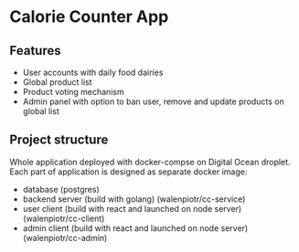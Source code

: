 # Calorie Counter App

## Features

-   User accounts with daily food dairies
-   Global product list
-   Product voting mechanism
-   Admin panel with option to ban user, remove and update products on global list

## Project structure

Whole application deployed with docker-compse on Digital Ocean droplet. Each part of application is designed as separate docker image:

-   database (postgres)
-   backend server (build with golang) (walenpiotr/cc-service)
-   user client (build with react and launched on node server) (walenpiotr/cc-client)
-   admin client (build with react and launched on node server) (walenpiotr/cc-admin)
